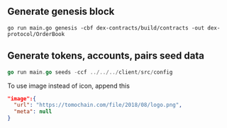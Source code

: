 ## Generate genesis block

`go run main.go genesis -cbf dex-contracts/build/contracts -out dex-protocol/OrderBook`

## Generate tokens, accounts, pairs seed data

```go
go run main.go seeds -ccf ../../../client/src/config
```

To use image instead of icon, append this

```json
"image":{
  "url": "https://tomochain.com/file/2018/08/logo.png",
  "meta": null
}
```
